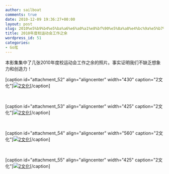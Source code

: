```yaml
---
author: sailboat
comments: true
date: 2010-12-09 19:36:27+00:00
layout: post
slug: 2010%e5%b9%b4%e5%ba%a6%e6%a0%a1%e8%bf%90%e5%8a%a8%e4%bc%9a%e5%b7%a5%e4%bd%9c%e4%b9%8b%e4%bd%99
title: 2010年度校运动会工作之余
wordpress_id: 51
categories:
- Go炫
---
```


本影集集中了几张2010年度校运动会工作之余的照片。事实证明我们不缺乏想象力和创造力！




[caption id="attachment_52" align="aligncenter" width="430" caption="2文化"][![2文化](http://sailboat.ldustu.com/uploads/2010/12/2.jpg)](http://sailboat.ldustu.com/uploads/2010/12/2.jpg)[/caption]




 <!-- more -->




[caption id="attachment_53" align="aligncenter" width="425" caption="2文化"][![2文化](http://sailboat.ldustu.com/uploads/2010/12/11.jpg)](http://sailboat.ldustu.com/uploads/2010/12/11.jpg)[/caption]




 




[caption  id="attachment_54" align="aligncenter" width="560" caption="2文化"][![2文化](http://sailboat.ldustu.com/uploads/2010/12/3.jpg)](http://sailboat.ldustu.com/uploads/2010/12/3.jpg)[/caption]




 




[caption id="attachment_55" align="aligncenter" width="425" caption="2文化"][![2文化](http://sailboat.ldustu.com/uploads/2010/12/4.jpg)](http://sailboat.ldustu.com/uploads/2010/12/4.jpg)[/caption]



